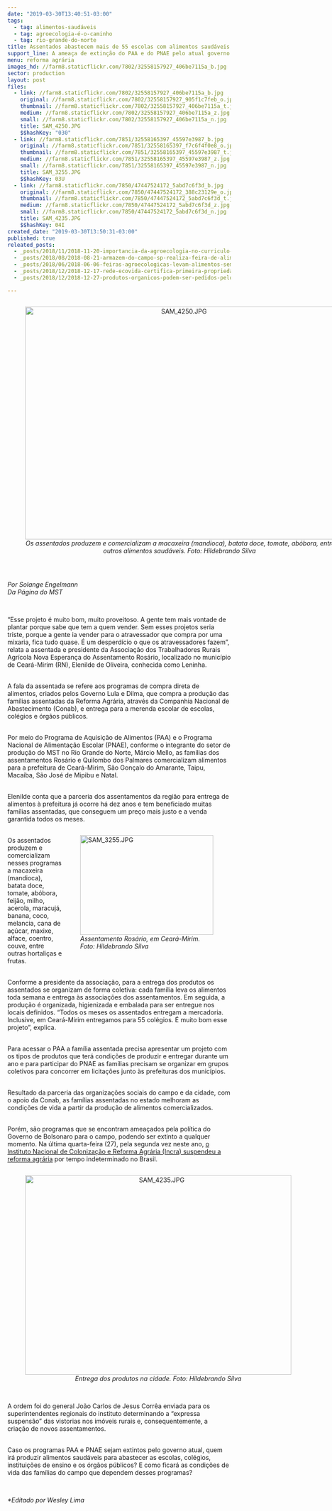 ```yaml
---
date: "2019-03-30T13:40:51-03:00"
tags:
  - tag: alimentos-saudáveis
  - tag: agroecologia-é-o-caminho
  - tag: rio-grande-do-norte
title: Assentados abastecem mais de 55 escolas com alimentos saudáveis no RN
support_line: A ameaça de extinção do PAA e do PNAE pelo atual governo deve piorar as condições de vida das famílias Sem Terra
menu: reforma agrária
images_hd: //farm8.staticflickr.com/7802/32558157927_406be7115a_b.jpg
sector: production
layout: post
files:
  - link: //farm8.staticflickr.com/7802/32558157927_406be7115a_b.jpg
    original: //farm8.staticflickr.com/7802/32558157927_905f1c7feb_o.jpg
    thumbnail: //farm8.staticflickr.com/7802/32558157927_406be7115a_t.jpg
    medium: //farm8.staticflickr.com/7802/32558157927_406be7115a_z.jpg
    small: //farm8.staticflickr.com/7802/32558157927_406be7115a_n.jpg
    title: SAM_4250.JPG
    $$hashKey: "030"
  - link: //farm8.staticflickr.com/7851/32558165397_45597e3987_b.jpg
    original: //farm8.staticflickr.com/7851/32558165397_f7c6f4f0e8_o.jpg
    thumbnail: //farm8.staticflickr.com/7851/32558165397_45597e3987_t.jpg
    medium: //farm8.staticflickr.com/7851/32558165397_45597e3987_z.jpg
    small: //farm8.staticflickr.com/7851/32558165397_45597e3987_n.jpg
    title: SAM_3255.JPG
    $$hashKey: 03U
  - link: //farm8.staticflickr.com/7850/47447524172_5abd7c6f3d_b.jpg
    original: //farm8.staticflickr.com/7850/47447524172_388c23129e_o.jpg
    thumbnail: //farm8.staticflickr.com/7850/47447524172_5abd7c6f3d_t.jpg
    medium: //farm8.staticflickr.com/7850/47447524172_5abd7c6f3d_z.jpg
    small: //farm8.staticflickr.com/7850/47447524172_5abd7c6f3d_n.jpg
    title: SAM_4235.JPG
    $$hashKey: 04I
created_date: "2019-03-30T13:50:31-03:00"
published: true
releated_posts:
  - _posts/2018/11/2018-11-20-importancia-da-agroecologia-no-curriculo-das-escola-do-campo.md
  - _posts/2018/08/2018-08-21-armazem-do-campo-sp-realiza-feira-de-alimentos-organicos-a-preco-de-custo.md
  - _posts/2018/06/2018-06-06-feiras-agroecologicas-levam-alimentos-sem-veneno-para-lares-paraibanos.md
  - _posts/2018/12/2018-12-17-rede-ecovida-certifica-primeira-propriedade-em-assentamento-no-parana.md
  - _posts/2018/12/2018-12-27-produtos-organicos-podem-ser-pedidos-pelo-whatsapp-em-sao-paulo.md

---
```

<div style="text-align:center">
<figure class="image" style="display:inline-block"><img alt="SAM_4250.JPG" height="525" src="//farm8.staticflickr.com/7802/32558157927_406be7115a_b.jpg" width="700" />
<figcaption><em>Os assentados produzem e comercializam a macaxeira (mandioca), batata doce, tomate, ab&oacute;bora, entre outros alimentos saud&aacute;veis. Foto:&nbsp;Hildebrando Silva&nbsp;</em></figcaption>
</figure>
</div>

<p>&nbsp;</p>

<p><em>Por Solange Engelmann<br />
Da&nbsp;P&aacute;gina do MST</em></p>

<p>&nbsp;</p>

<p>&ldquo;Esse projeto &eacute; muito bom, muito proveitoso. A gente tem mais vontade de plantar porque sabe que tem a quem vender. Sem esses projetos seria triste, porque a gente ia vender para o atravessador que compra por uma mixaria, fica tudo quase. &Eacute; um desperd&iacute;cio o que os atravessadores fazem&rdquo;, relata a assentada e presidente da Associa&ccedil;&atilde;o dos Trabalhadores Rurais Agr&iacute;cola Nova Esperan&ccedil;a do Assentamento Ros&aacute;rio, localizado no munic&iacute;pio de Cear&aacute;-Mirim (RN), Elenilde de Oliveira, conhecida como Leninha.</p>

<p><br />
A fala da assentada se refere aos programas de compra direta de alimentos, criados pelos Governo Lula e Dilma, que compra a produ&ccedil;&atilde;o das fam&iacute;lias assentadas da Reforma Agr&aacute;ria, atrav&eacute;s da Companhia Nacional de Abastecimento (Conab), e entrega para a merenda escolar de escolas, col&eacute;gios e &oacute;rg&atilde;os p&uacute;blicos.&nbsp;</p>

<p><br />
Por meio do Programa de Aquisi&ccedil;&atilde;o de Alimentos (PAA) e o Programa Nacional de Alimenta&ccedil;&atilde;o Escolar (PNAE), conforme o integrante do setor de produ&ccedil;&atilde;o do MST no Rio Grande do Norte, M&aacute;rcio Mello, as fam&iacute;lias dos assentamentos Ros&aacute;rio e Quilombo dos Palmares comercializam alimentos para a prefeitura de Cear&aacute;-Mirim, S&atilde;o Gon&ccedil;alo do Amarante, Taipu, Maca&iacute;ba, S&atilde;o Jos&eacute; de Mipibu e Natal.</p>

<p><br />
Elenilde conta que a parceria dos assentamentos da regi&atilde;o para entrega de alimentos &agrave; prefeitura j&aacute; ocorre h&aacute; dez anos e tem beneficiado muitas fam&iacute;lias assentadas, que conseguem um pre&ccedil;o mais justo e a venda garantida todos os meses.</p>

<figure class="image" style="float:right"><img alt="SAM_3255.JPG" height="225" src="//farm8.staticflickr.com/7851/32558165397_45597e3987_b.jpg" width="300" />
<figcaption><em>Assentamento Ros&aacute;rio, em Cear&aacute;-Mirim.<br />
Foto: Hildebrando Silva</em></figcaption>
</figure>

<p><br />
Os assentados produzem e comercializam nesses programas a macaxeira (mandioca), batata doce, tomate, ab&oacute;bora, feij&atilde;o, milho, acerola, maracuj&aacute;, banana, coco, melancia, cana de a&ccedil;&uacute;car, maxixe, alface, coentro, couve, entre outras hortali&ccedil;as e frutas.</p>

<p><br />
Conforme a presidente da associa&ccedil;&atilde;o, para a entrega dos produtos os assentados se organizam de forma coletiva: cada fam&iacute;lia leva os alimentos toda semana e entrega &agrave;s associa&ccedil;&otilde;es dos assentamentos. Em seguida, a produ&ccedil;&atilde;o &eacute; organizada, higienizada e embalada para ser entregue nos locais definidos. &ldquo;Todos os meses os assentados entregam a mercadoria. Inclusive, em Cear&aacute;-Mirim entregamos para 55 col&eacute;gios. &Eacute; muito bom esse projeto&rdquo;, explica.</p>

<p><br />
Para acessar o PAA a fam&iacute;lia assentada precisa apresentar um projeto com os tipos de produtos que ter&aacute; condi&ccedil;&otilde;es de produzir e entregar durante um ano e para participar do PNAE as fam&iacute;lias precisam se organizar em grupos coletivos para concorrer em licita&ccedil;&otilde;es junto &agrave;s prefeituras dos munic&iacute;pios.</p>

<p><br />
Resultado da parceria das organiza&ccedil;&otilde;es sociais do campo e da cidade, com o apoio da Conab, as fam&iacute;lias assentadas no estado melhoram as condi&ccedil;&otilde;es de vida a partir da produ&ccedil;&atilde;o de alimentos comercializados.</p>

<p><br />
Por&eacute;m, s&atilde;o programas que se encontram amea&ccedil;ados pela pol&iacute;tica do Governo de Bolsonaro para o campo, podendo ser extinto a qualquer momento. Na &uacute;ltima quarta-feira (27), pela segunda vez neste ano, <a href="http://www.mst.org.br/2019/03/28/governo-bolsonaro-volta-a-suspender-a-reforma-agraria-no-pais.html">o Instituto Nacional de Coloniza&ccedil;&atilde;o e Reforma Agr&aacute;ria (Incra) suspendeu a reforma agr&aacute;ria</a> por tempo indeterminado no Brasil.&nbsp;</p>

<div style="text-align:center">
<figure class="image" style="display:inline-block"><img alt="SAM_4235.JPG" height="450" src="//farm8.staticflickr.com/7850/47447524172_5abd7c6f3d_b.jpg" width="600" />
<figcaption><em>Entrega dos produtos na cidade. Foto: Hildebrando Silva</em></figcaption>
</figure>
</div>

<p><br />
A ordem foi do general Jo&atilde;o Carlos de Jesus Corr&ecirc;a enviada para os superintendentes regionais do instituto determinando a &ldquo;expressa suspens&atilde;o&rdquo; das vistorias nos im&oacute;veis rurais e, consequentemente, a cria&ccedil;&atilde;o de novos assentamentos.</p>

<p><br />
Caso os programas PAA e PNAE sejam extintos pelo governo atual, quem ir&aacute; produzir alimentos saud&aacute;veis para abastecer as escolas, col&eacute;gios, institui&ccedil;&otilde;es de ensino e os &oacute;rg&atilde;os p&uacute;blicos? E como ficar&aacute; as condi&ccedil;&otilde;es de vida das fam&iacute;lias do campo que dependem desses programas?</p>

<p>&nbsp;</p>

<p><em>*Editado por Wesley Lima</em></p>
